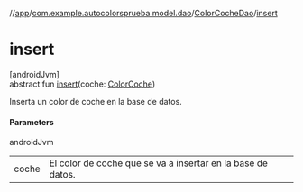 //[app](../../../index.md)/[com.example.autocolorsprueba.model.dao](../index.md)/[ColorCocheDao](index.md)/[insert](insert.md)

# insert

[androidJvm]\
abstract fun [insert](insert.md)(coche: [ColorCoche](../../com.example.autocolorsprueba.model.entity/-color-coche/index.md))

Inserta un color de coche en la base de datos.

#### Parameters

androidJvm

| | |
|---|---|
| coche | El color de coche que se va a insertar en la base de datos. |
